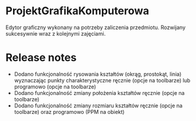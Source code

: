 # ProjektGrafikaKomputerowa
Edytor graficzny wykonany na potrzeby zaliczenia przedmiotu. Rozwijany sukcesywnie wraz z kolejnymi zajęciami.

# Release notes
- Dodano funkcjonalność rysowania kształtów (okrąg, prostokąt, linia) wyznaczając punkty charakterystyczne ręcznie (opcje na toolbarze) lub programowo (opcje na toolbarze)
- Dodano funkcjonalność zmiany położenia kształtów ręcznie (opcje na toolbarze)
- Dodano funkcjonalność zmiany rozmiaru kształtów ręcznie (opcje na toolbarze) oraz programowo (PPM na obiekt)
